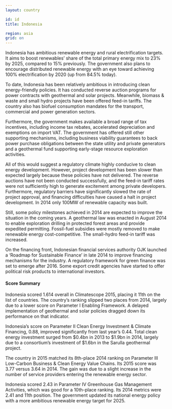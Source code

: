 ```yaml
---
layout: country

id: id
title: Indonesia

region: asia
grid: on
---
```

Indonesia has ambitious renewable energy and rural electrification targets. It aims to boost renewables’ share of the total primary energy mix to 23% by 2025, compared to 15% previously. The government also plans to encourage distributed renewable energy with an eye toward achieving 100% electrification by 2020 (up from 84.5% today).

To date, Indonesia has been relatively ambitious in introducing clean energy-friendly policies. It has conducted reverse auction programs for power contracts with geothermal and solar projects. Meanwhile, biomass & waste and small hydro projects have been offered feed-in tariffs. The country also has biofuel consumption mandates for the transport, commercial and power generation sectors.

Furthermore, the government makes available a broad range of tax incentives, including income tax rebates, accelerated depreciation and exemptions on import VAT. The government has offered still other supporting mechanisms, including business viability guarantees to back power purchase obligations between the state utility and private generators and a geothermal fund supporting early-stage resource exploration activities.

All of this would suggest a regulatory climate highly conducive to clean energy development. However, project development has been slower than expected largely because these policies have not delivered. The reverse auctions have not been conducted successfully, and the feed-in tariff rates were not sufficiently high to generate excitement among private developers. 
Furthermore, regulatory barriers have significantly slowed the rate of project approval, and financing difficulties have caused a halt in project development. In 2014 only 100MW of renewable capacity was built.

Still, some policy milestones achieved in 2014 are expected to improve the situation in the coming years.
A geothermal law was enacted in August 2014 to enable exploration drilling in protected forest areas and provide expedited permitting. Fossil-fuel subsidies were mostly removed to make renewable energy cost-competitive. The small-hydro feed-in tariff was increased.

On the financing front, Indonesian financial services authority OJK launched a ‘Roadmap for Sustainable Finance’ in late 2014 to improve financing mechanisms for the industry. A regulatory framework for green finance was set to emerge after 2016. Some export credit agencies have started to offer political risk products to international investors.

#### Score Summary 

Indonesia scored 1.614 overall in Climatescope 2015, placing it 11th on the list of countries. The country’s ranking slipped two places from 2014, largely due to a lower score on Parameter I Enabling Framework. A delayed implementation of geothermal and solar policies dragged down its performance on that indicator.

Indonesia’s score on Parameter II Clean Energy Investment & Climate Financing, 0.88, improved significantly from last year’s 0.44. Total clean energy investment surged from $0.4bn in 2013 to $1.9bn in 2014, largely due to a consortium’s investment of $1.6bn in the Sarulla geothermal project.

The country in 2015 matched its 8th-place 2014 ranking on Parameter III Low-Carbon Business & Clean Energy Value Chains. Its 2015 score was 3.77 versus 3.64 in 2014. The gain was due to a slight increase in the number of service providers entering the renewable energy sector. 

Indonesia scored 2.43 in Parameter IV Greenhouse Gas Management Activities, which was good for a 10th-place ranking. Its 2014 metrics were 2.41 and 11th position. The government updated its national energy policy with a more ambitious renewable energy target for 2025.
